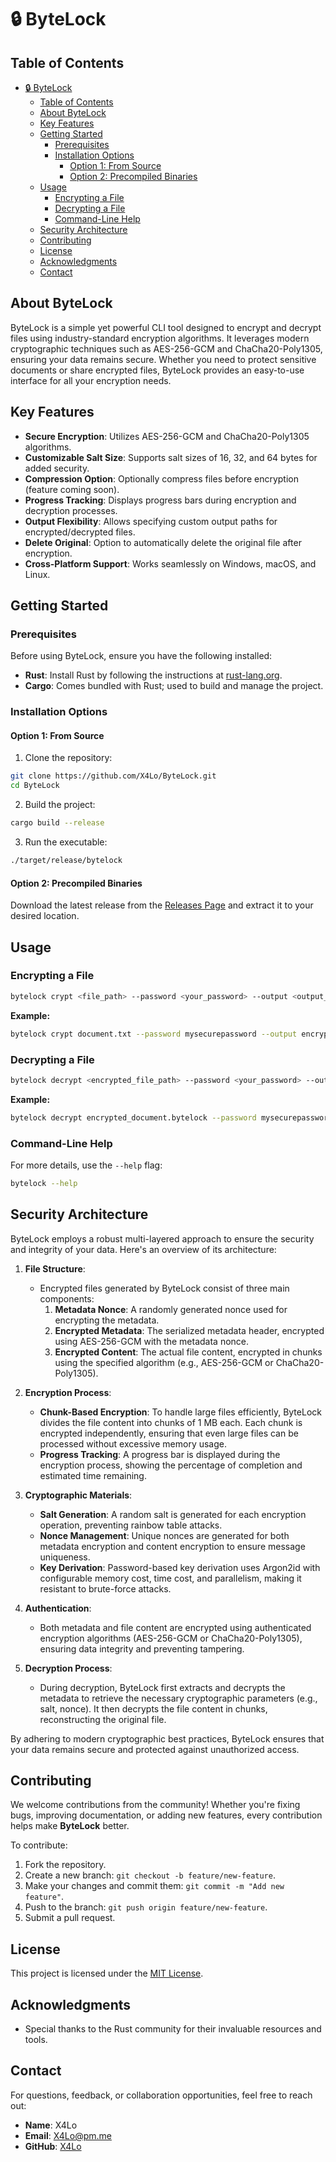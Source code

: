 # 🔒 ByteLock

## Table of Contents
- [🔒 ByteLock](#-bytelock)
  - [Table of Contents](#table-of-contents)
  - [About ByteLock](#about-bytelock)
  - [Key Features](#key-features)
  - [Getting Started](#getting-started)
    - [Prerequisites](#prerequisites)
    - [Installation Options](#installation-options)
      - [Option 1: From Source](#option-1-from-source)
      - [Option 2: Precompiled Binaries](#option-2-precompiled-binaries)
  - [Usage](#usage)
    - [Encrypting a File](#encrypting-a-file)
    - [Decrypting a File](#decrypting-a-file)
    - [Command-Line Help](#command-line-help)
  - [Security Architecture](#security-architecture)
  - [Contributing](#contributing)
  - [License](#license)
  - [Acknowledgments](#acknowledgments)
  - [Contact](#contact)

## About ByteLock

ByteLock is a simple yet powerful CLI tool designed to encrypt and decrypt files using industry-standard encryption algorithms. It leverages modern cryptographic techniques such as AES-256-GCM and ChaCha20-Poly1305, ensuring your data remains secure. Whether you need to protect sensitive documents or share encrypted files, ByteLock provides an easy-to-use interface for all your encryption needs.

## Key Features

- **Secure Encryption**: Utilizes AES-256-GCM and ChaCha20-Poly1305 algorithms.
- **Customizable Salt Size**: Supports salt sizes of 16, 32, and 64 bytes for added security.
- **Compression Option**: Optionally compress files before encryption (feature coming soon).
- **Progress Tracking**: Displays progress bars during encryption and decryption processes.
- **Output Flexibility**: Allows specifying custom output paths for encrypted/decrypted files.
- **Delete Original**: Option to automatically delete the original file after encryption.
- **Cross-Platform Support**: Works seamlessly on Windows, macOS, and Linux.

## Getting Started

### Prerequisites

Before using ByteLock, ensure you have the following installed:

- **Rust**: Install Rust by following the instructions at [rust-lang.org](https://www.rust-lang.org/tools/install).
- **Cargo**: Comes bundled with Rust; used to build and manage the project.

### Installation Options

#### Option 1: From Source

1. Clone the repository:
```bash
git clone https://github.com/X4Lo/ByteLock.git
cd ByteLock
```

2. Build the project:
```bash
cargo build --release
```

3. Run the executable:
```bash
./target/release/bytelock
```

#### Option 2: Precompiled Binaries

Download the latest release from the [Releases Page](https://github.com/X4Lo/ByteLock/releases) and extract it to your desired location.

## Usage

### Encrypting a File

```bash
bytelock crypt <file_path> --password <your_password> --output <output_path> --algo AES-256-GCM --zip --delete-original --salt 32
```

**Example:**
```bash
bytelock crypt document.txt --password mysecurepassword --output encrypted_document.bytelock --algo AES-256-GCM --salt 32
```

### Decrypting a File

```bash
bytelock decrypt <encrypted_file_path> --password <your_password> --output <output_path> --algo AES-256-GCM
```

**Example:**
```bash
bytelock decrypt encrypted_document.bytelock --password mysecurepassword --output decrypted_document.txt --algo AES-256-GCM
```

### Command-Line Help

For more details, use the `--help` flag:
```bash
bytelock --help
```

## Security Architecture

ByteLock employs a robust multi-layered approach to ensure the security and integrity of your data. Here's an overview of its architecture:

1. **File Structure**:
   - Encrypted files generated by ByteLock consist of three main components:
     1. **Metadata Nonce**: A randomly generated nonce used for encrypting the metadata.
     2. **Encrypted Metadata**: The serialized metadata header, encrypted using AES-256-GCM with the metadata nonce.
     3. **Encrypted Content**: The actual file content, encrypted in chunks using the specified algorithm (e.g., AES-256-GCM or ChaCha20-Poly1305).

2. **Encryption Process**:
   - **Chunk-Based Encryption**: To handle large files efficiently, ByteLock divides the file content into chunks of 1 MB each. Each chunk is encrypted independently, ensuring that even large files can be processed without excessive memory usage.
   - **Progress Tracking**: A progress bar is displayed during the encryption process, showing the percentage of completion and estimated time remaining.

3. **Cryptographic Materials**:
   - **Salt Generation**: A random salt is generated for each encryption operation, preventing rainbow table attacks.
   - **Nonce Management**: Unique nonces are generated for both metadata encryption and content encryption to ensure message uniqueness.
   - **Key Derivation**: Password-based key derivation uses Argon2id with configurable memory cost, time cost, and parallelism, making it resistant to brute-force attacks.

4. **Authentication**:
   - Both metadata and file content are encrypted using authenticated encryption algorithms (AES-256-GCM or ChaCha20-Poly1305), ensuring data integrity and preventing tampering.

5. **Decryption Process**:
   - During decryption, ByteLock first extracts and decrypts the metadata to retrieve the necessary cryptographic parameters (e.g., salt, nonce). It then decrypts the file content in chunks, reconstructing the original file.

By adhering to modern cryptographic best practices, ByteLock ensures that your data remains secure and protected against unauthorized access. 

## Contributing

We welcome contributions from the community! Whether you're fixing bugs, improving documentation, or adding new features, every contribution helps make **ByteLock** better.

To contribute:

1. Fork the repository.
2. Create a new branch: `git checkout -b feature/new-feature`.
3. Make your changes and commit them: `git commit -m "Add new feature"`.
4. Push to the branch: `git push origin feature/new-feature`.
5. Submit a pull request.

## License

This project is licensed under the [MIT License](LICENSE).

## Acknowledgments

- Special thanks to the Rust community for their invaluable resources and tools.

## Contact

For questions, feedback, or collaboration opportunities, feel free to reach out:

- **Name**: X4Lo
- **Email**: X4Lo@pm.me
- **GitHub**: [X4Lo](https://github.com/X4Lo)